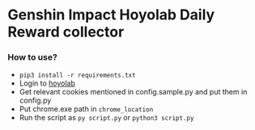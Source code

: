 # Genshin Impact Hoyolab Daily Reward collector

### How to use?

- `pip3 install -r requirements.txt`
- Login to [hoyolab](https://hoyolab.com)
- Get relevant cookies mentioned in config.sample.py and put them in config.py
- Put chrome.exe path in `chrome_location`
- Run the script as `py script.py` or `python3 script.py`
